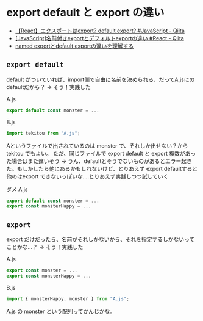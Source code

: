 # export default と export の違い

- [【React】エクスポートはexport? default export? #JavaScript - Qiita](https://qiita.com/gnash/items/ce9265751067c33167c6)
- [[JavaScript]名前付きexportとデフォルトexportの違い #React - Qiita](https://qiita.com/tarian/items/0004eb9ef04123000292)
- [named exportとdefault exportの違いを理解する](https://zenn.dev/yuji6523/articles/373a675275abc4)


## `export default`

default がついていれば、import側で自由に名前を決められる、だってA.jsにのdefaultだから？ -> そう！実践した

A.js
```js
export default const monster = ...
```

B.js
```js
import tekitou from "A.js";
```

Aというファイルで出されているのは monster で、それしか出せない？から tekitou でもよい。
ただ、同じファイルで export default と export 複数があった場合はまた違いそう -> うん、defaultとそうでないものがあるとエラー起きた。もしかしたら他にあるかもしれないけど、とりあえず export defaultすると他のはexport できないっぽいな....とりあえず実践しつつ試していく

ダメ
A.js
```js
export default const monster = ...
export const monsterHappy = ...
```

## `export`

export だけだったら、名前がそれしかないから、それを指定するしかないってことかな...？ -> そう！実践した

A.js
```js
export const monster = ...
export const monsterHappy = ...
```

B.js
```js
import { monsterHappy, monster } from "A.js";
```

A.js の monster という配列ってかんじかな。

